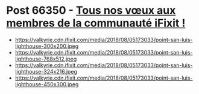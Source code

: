 # Post 66350 - [Tous nos vœux aux membres de la communauté iFixit !](https://www.ifixit.com/News/66350/tous-nos-voeux-aux-membres-de-la-communaute-ifixit)

- https://valkyrie.cdn.ifixit.com/media/2018/08/05173033/point-san-luis-lighthouse-300x200.jpeg
- https://valkyrie.cdn.ifixit.com/media/2018/08/05173033/point-san-luis-lighthouse-768x512.jpeg
- https://valkyrie.cdn.ifixit.com/media/2018/08/05173033/point-san-luis-lighthouse-324x216.jpeg
- https://valkyrie.cdn.ifixit.com/media/2018/08/05173033/point-san-luis-lighthouse-450x300.jpeg
